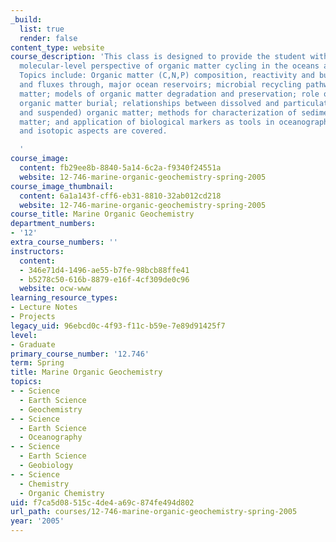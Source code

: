```yaml
---
_build:
  list: true
  render: false
content_type: website
course_description: 'This class is designed to provide the student with a global to
  molecular-level perspective of organic matter cycling in the oceans and marine sediments.
  Topics include: Organic matter (C,N,P) composition, reactivity and budgets within,
  and fluxes through, major ocean reservoirs; microbial recycling pathways for organic
  matter; models of organic matter degradation and preservation; role of anoxia in
  organic matter burial; relationships between dissolved and particulate (sinking
  and suspended) organic matter; methods for characterization of sedimentary organic
  matter; and application of biological markers as tools in oceanography. Both structural
  and isotopic aspects are covered.

  '
course_image:
  content: fb29ee8b-8840-5a14-6c2a-f9340f24551a
  website: 12-746-marine-organic-geochemistry-spring-2005
course_image_thumbnail:
  content: 6a1a143f-cff6-eb31-8810-32ab012cd218
  website: 12-746-marine-organic-geochemistry-spring-2005
course_title: Marine Organic Geochemistry
department_numbers:
- '12'
extra_course_numbers: ''
instructors:
  content:
  - 346e71d4-1496-ae55-b7fe-98bcb88ffe41
  - b5278c50-616b-8879-e16f-4cf309de0c96
  website: ocw-www
learning_resource_types:
- Lecture Notes
- Projects
legacy_uid: 96ebcd0c-4f93-f11c-b59e-7e89d91425f7
level:
- Graduate
primary_course_number: '12.746'
term: Spring
title: Marine Organic Geochemistry
topics:
- - Science
  - Earth Science
  - Geochemistry
- - Science
  - Earth Science
  - Oceanography
- - Science
  - Earth Science
  - Geobiology
- - Science
  - Chemistry
  - Organic Chemistry
uid: f7ca5d08-515c-4de4-a69c-874fe494d802
url_path: courses/12-746-marine-organic-geochemistry-spring-2005
year: '2005'
---
```

